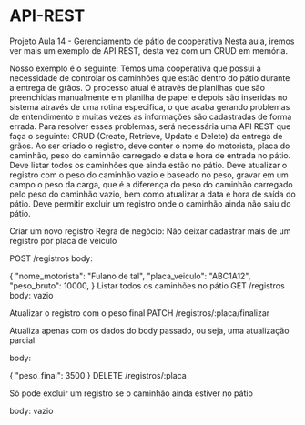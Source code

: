 # API-REST
Projeto Aula 14 - Gerenciamento de pátio de cooperativa
Nesta aula, iremos ver mais um exemplo de API REST, desta vez com um CRUD em memória.

Nosso exemplo é o seguinte: Temos uma cooperativa que possui a necessidade de controlar os caminhões que estão dentro do pátio durante a entrega de grãos. O processo atual é através de planilhas que são preenchidas manualmente em planilha de papel e depois são inseridas no sistema através de uma rotina especifica, o que acaba gerando problemas de entendimento e muitas vezes as informações são cadastradas de forma errada. Para resolver esses problemas, será necessária uma API REST que faça o seguinte: CRUD (Create, Retrieve, Update e Delete) da entrega de grãos. Ao ser criado o registro, deve conter o nome do motorista, placa do caminhão, peso do caminhão carregado e data e hora de entrada no pátio. Deve listar todos os caminhões que ainda estão no pátio. Deve atualizar o registro com o peso do caminhão vazio e baseado no peso, gravar em um campo o peso da carga, que é a diferença do peso do caminhão carregado pelo peso do caminhão vazio, bem como atualizar a data e hora de saída do pátio. Deve permitir excluir um registro onde o caminhão ainda não saiu do pátio.

Criar um novo registro
Regra de negócio: Não deixar cadastrar mais de um registro por placa de veículo

POST /registros body:

{
    "nome_motorista": "Fulano de tal",
    "placa_veiculo": "ABC1A12",
    "peso_bruto": 10000,
}
Listar todos os caminhões no pátio
GET /registros body: vazio

Atualizar o registro com o peso final
PATCH /registros/:placa/finalizar

Atualiza apenas com os dados do body passado, ou seja, uma atualização parcial

body:

{
    "peso_final": 3500
}
DELETE /registros/:placa

Só pode excluir um registro se o caminhão ainda estiver no pátio

body: vazio
